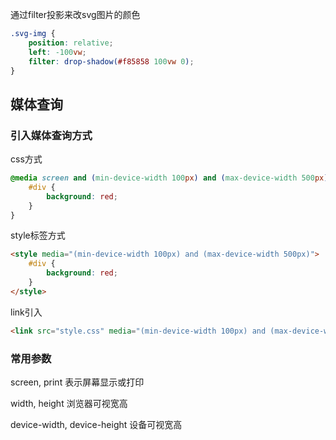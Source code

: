 通过filter投影来改svg图片的颜色

```css
.svg-img {
	position: relative;
	left: -100vw;
	filter: drop-shadow(#f85858 100vw 0);
}
```

## 媒体查询

### 引入媒体查询方式

css方式

```css
@media screen and (min-device-width 100px) and (max-device-width 500px){
    #div {
        background: red;
    }
}
```

style标签方式

```html
<style media="(min-device-width 100px) and (max-device-width 500px)">
    #div {
        background: red;
    }
</style>
```

link引入

```html
<link src="style.css" media="(min-device-width 100px) and (max-device-width 500px)"></link>
```

### 常用参数

screen, print 表示屏幕显示或打印

width, height 浏览器可视宽高

device-width, device-height 设备可视宽高